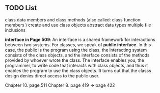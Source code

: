 ## TODO List

class data members and class methods (also called: class function members )
create and use class objects 
abstract data types
multiple file inclusions

**interface in Page 509**: An interface is a shared framework for interactions between two systems. For classes, we speak of **public interface**. In this case, the public is the program using the class, the interacting system consists of the class objects, and the interface consists of the methods provided by whoever wrote the class. The interface enables you, the programmer, to write code that interacts with class objects, and thus it enables the program to use the class objects. It turns out that the classs design denies direct access to the public user.

Chapter 10. page 511
Chapter 8. page 419 -> page 422
